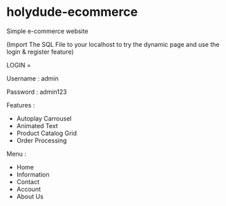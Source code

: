 # holydude-ecommerce
Simple e-commerce website 

(Import The SQL File to your localhost to try the dynamic page and use the login & register feature)

LOGIN =

Username : admin

Password : admin123

Features :
- Autoplay Carrousel
- Animated Text
- Product Catalog Grid
- Order Processing

Menu :
- Home
- Information
- Contact
- Account
- About Us
